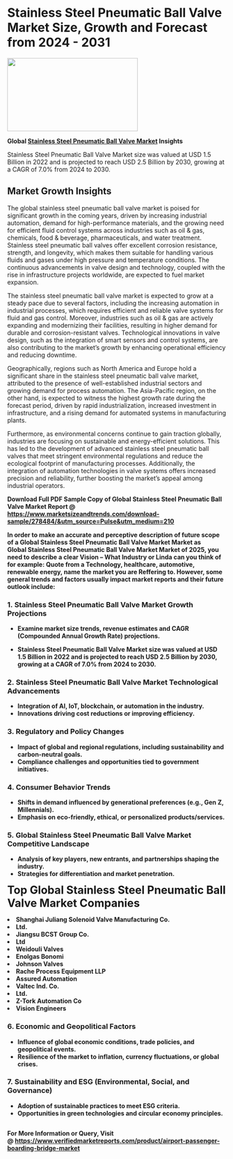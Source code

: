 <H1>Stainless Steel Pneumatic Ball Valve Market Size, Growth and Forecast from 2024 - 2031</H1><img class="aligncenter size-medium wp-image-584254" src="https://thirdeyenews.in/wp-content/uploads/2024/09/Global-Market-Research-300x168.jpeg" alt="" width="300" height="168" /><p><strong>Global&nbsp;<a href="https://www.marketsizeandtrends.com/download-sample/278484/&amp;utm_source=Pulse&amp;utm_medium=210">Stainless Steel Pneumatic Ball Valve Market</a> Insights</strong></p><p>Stainless Steel Pneumatic Ball Valve Market size was valued at USD 1.5 Billion in 2022 and is projected to reach USD 2.5 Billion by 2030, growing at a CAGR of 7.0% from 2024 to 2030.</p><p><h2>Market Growth Insights</h2> <p>The global stainless steel pneumatic ball valve market is poised for significant growth in the coming years, driven by increasing industrial automation, demand for high-performance materials, and the growing need for efficient fluid control systems across industries such as oil & gas, chemicals, food & beverage, pharmaceuticals, and water treatment. Stainless steel pneumatic ball valves offer excellent corrosion resistance, strength, and longevity, which makes them suitable for handling various fluids and gases under high pressure and temperature conditions. The continuous advancements in valve design and technology, coupled with the rise in infrastructure projects worldwide, are expected to fuel market expansion.</p> <p><strong></strong></p> <p>The stainless steel pneumatic ball valve market is expected to grow at a steady pace due to several factors, including the increasing automation in industrial processes, which requires efficient and reliable valve systems for fluid and gas control. Moreover, industries such as oil & gas are actively expanding and modernizing their facilities, resulting in higher demand for durable and corrosion-resistant valves. Technological innovations in valve design, such as the integration of smart sensors and control systems, are also contributing to the market’s growth by enhancing operational efficiency and reducing downtime.</p> <p>Geographically, regions such as North America and Europe hold a significant share in the stainless steel pneumatic ball valve market, attributed to the presence of well-established industrial sectors and growing demand for process automation. The Asia-Pacific region, on the other hand, is expected to witness the highest growth rate during the forecast period, driven by rapid industrialization, increased investment in infrastructure, and a rising demand for automated systems in manufacturing plants.</p> <p>Furthermore, as environmental concerns continue to gain traction globally, industries are focusing on sustainable and energy-efficient solutions. This has led to the development of advanced stainless steel pneumatic ball valves that meet stringent environmental regulations and reduce the ecological footprint of manufacturing processes. Additionally, the integration of automation technologies in valve systems offers increased precision and reliability, further boosting the market’s appeal among industrial operators.</p> <p><strong></p><p><span class=""><strong>Download Full PDF Sample Copy of Global Stainless Steel Pneumatic Ball Valve Market Report</strong> @ <a href="https://www.marketsizeandtrends.com/download-sample/278484/&amp;utm_source=Pulse&amp;utm_medium=210" target="_blank">https://www.marketsizeandtrends.com/download-sample/278484/&amp;utm_source=Pulse&amp;utm_medium=210</a></span></p><p>In order to make an accurate and perceptive description of future scope of a Global&nbsp;Stainless Steel Pneumatic Ball Valve Market Market as Global&nbsp;Stainless Steel Pneumatic Ball Valve Market Market of 2025, you need to describe a clear Vision &ndash; What Industry or Linda can you think of for example: Quote from a Technology, healthcare, automotive, renewable energy, name the market you are Reffering to. However, some general trends and factors usually impact market reports and their future outlook include:</p><h3>1.&nbsp;<strong>Stainless Steel Pneumatic Ball Valve Market Growth Projections</strong></h3><ul><li>Examine market size trends, revenue estimates and CAGR (Compounded Annual Growth Rate) projections.</li><li><p>Stainless Steel Pneumatic Ball Valve Market size was valued at USD 1.5 Billion in 2022 and is projected to reach USD 2.5 Billion by 2030, growing at a CAGR of 7.0% from 2024 to 2030.</p></li></ul><h3>2.&nbsp;<strong>Stainless Steel Pneumatic Ball Valve Market Technological Advancements</strong></h3><ul><li>Integration of AI, IoT, blockchain, or automation in the industry.</li><li>Innovations driving cost reductions or improving efficiency.</li></ul><h3>3.&nbsp;<strong>Regulatory and Policy Changes</strong></h3><ul><li>Impact of global and regional regulations, including sustainability and carbon-neutral goals.</li><li>Compliance challenges and opportunities tied to government initiatives.</li></ul><h3>4.&nbsp;<strong>Consumer Behavior Trends</strong></h3><ul><li>Shifts in demand influenced by generational preferences (e.g., Gen Z, Millennials).</li><li>Emphasis on eco-friendly, ethical, or personalized products/services.</li></ul><h3>5.&nbsp;<strong>Global Stainless Steel Pneumatic Ball Valve Market Competitive Landscape</strong></h3><ul><li>Analysis of key players, new entrants, and partnerships shaping the industry.</li><li>Strategies for differentiation and market penetration.</li></ul><p data-pm-slice="1 1 []"><span style="color: inherit; font-family: inherit; font-size: 25px;">Top Global Stainless Steel Pneumatic Ball Valve Market Companies</span></p><div class="" data-test-id=""><p><li>Shanghai Juliang Solenoid Valve Manufacturing Co.</li><li> Ltd.</li><li> Jiangsu BCST Group Co.</li><li> Ltd</li><li> Weidouli Valves</li><li> Enolgas Bonomi</li><li> Johnson Valves</li><li> Rache Process Equipment LLP</li><li> Assured Automation</li><li> Valtec Ind. Co.</li><li> Ltd.</li><li> Z-Tork Automation Co</li><li> Vision Engineers</li></p></div><h3>6.&nbsp;<strong>Economic and Geopolitical Factors</strong></h3><ul><li>Influence of global economic conditions, trade policies, and geopolitical events.</li><li>Resilience of the market to inflation, currency fluctuations, or global crises.</li></ul><h3>7.&nbsp;<strong>Sustainability and ESG (Environmental, Social, and Governance)</strong></h3><ul><li>Adoption of sustainable practices to meet ESG criteria.</li><li>Opportunities in green technologies and circular economy principles.</li></ul><h2><strong style="font-size: 14px;">For More Information or Query, Visit @&nbsp;</strong><a style="background-color: #ffffff; font-size: 14px;" href="https://www.marketsizeandtrends.com/report/stainless-steel-pneumatic-ball-valve-market/" target="_blank">https://www.verifiedmarketreports.com/product/airport-passenger-boarding-bridge-market</a></h2>
